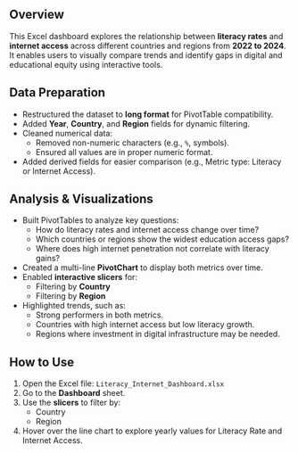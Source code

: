 
##  Overview

This Excel dashboard explores the relationship between **literacy rates** and **internet access** across different countries and regions from **2022 to 2024**. It enables users to visually compare trends and identify gaps in digital and educational equity using interactive tools.

##  Data Preparation

- Restructured the dataset to **long format** for PivotTable compatibility.
- Added **Year**, **Country**, and **Region** fields for dynamic filtering.
- Cleaned numerical data:
  - Removed non-numeric characters (e.g., `%`, symbols).
  - Ensured all values are in proper numeric format.
- Added derived fields for easier comparison (e.g., Metric type: Literacy or Internet Access).

## Analysis & Visualizations

- Built PivotTables to analyze key questions:
  - How do literacy rates and internet access change over time?
  - Which countries or regions show the widest education access gaps?
  - Where does high internet penetration not correlate with literacy gains?
- Created a multi-line **PivotChart** to display both metrics over time.
- Enabled **interactive slicers** for:
  - Filtering by **Country**
  - Filtering by **Region**
- Highlighted trends, such as:
  - Strong performers in both metrics.
  - Countries with high internet access but low literacy growth.
  - Regions where investment in digital infrastructure may be needed.

##  How to Use

1. Open the Excel file: `Literacy_Internet_Dashboard.xlsx`
2. Go to the **Dashboard** sheet.
3. Use the **slicers** to filter by:
   - Country
   - Region
4. Hover over the line chart to explore yearly values for Literacy Rate and Internet Access.
